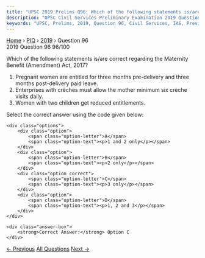 ```yaml
---
title: "UPSC 2019 Prelims Q96: Which of the following statements is/are correct regarding t..."
description: "UPSC Civil Services Preliminary Examination 2019 Question 96 with options and answer"
keywords: "UPSC, Prelims, 2019, Question 96, Civil Services, IAS, Previous Year Questions"
---
```


<nav class="breadcrumb">
    <a href="../../">Home</a>
    <span>›</span>
    <a href="../">PIQ</a>
    <span>›</span>
    <a href="./">2019</a>
    <span>›</span>
    <span>Question 96</span>
</nav>

<div class="question-header">
    <div class="question-meta">
        <span class="year-badge">2019</span>
        <span class="question-number">Question 96</span>
        <span class="progress">96/100</span>
    </div>
    <div class="progress-bar">
        <div class="progress-fill" style="width: 96.0%"></div>
    </div>
</div>

<div class="question-content">
    <div class="question-text">
        <p>Which of the following statements is/are correct regarding the Maternity<br />
Benefit (Amendment) Act, 2017?</p>
<ol>
<li>Pregnant women are entitled for three months pre-delivery and three months post-delivery paid leave.</li>
<li>Enterprises with crèches must allow the mother minimum six crèche visits daily.</li>
<li>Women with two children get reduced entitlements.</li>
</ol>
<p>Select the correct answer using the code given below:</p>
    </div>
    
    <div class="options">
        <div class="option">
            <span class="option-letter">A</span>
            <span class="option-text"><p>1 and 2 only</p></span>
        </div>
        <div class="option">
            <span class="option-letter">B</span>
            <span class="option-text"><p>2 only</p></span>
        </div>
        <div class="option correct">
            <span class="option-letter">C</span>
            <span class="option-text"><p>3 only</p></span>
        </div>
        <div class="option">
            <span class="option-letter">D</span>
            <span class="option-text"><p>1, 2 and 3</p></span>
        </div>
    </div>

    <div class="answer-box">
        <strong>Correct Answer:</strong> Option C
    </div>
</div>

<div class="question-nav">
    <a href="../q095-with-reference-to-communication-technologies-what/" class="nav-btn prev">← Previous</a>
    <a href="../" class="nav-btn center">All Questions</a>
    <a href="../q097-which-one-of-the-following-is-not-a-sub-index-of-t/" class="nav-btn next">Next →</a>
</div>
